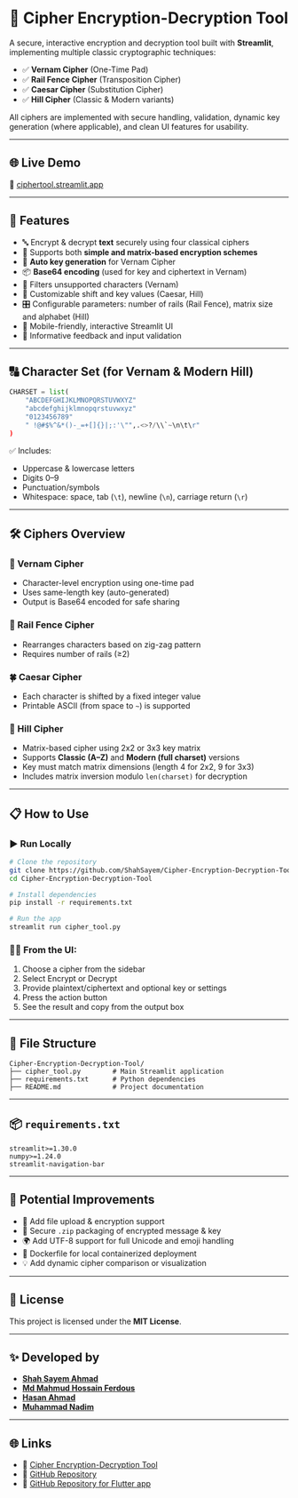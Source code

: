 # 🔐 Cipher Encryption-Decryption Tool

A secure, interactive encryption and decryption tool built with **Streamlit**, implementing multiple classic cryptographic techniques:

* ✅ **Vernam Cipher** (One-Time Pad)
* ✅ **Rail Fence Cipher** (Transposition Cipher)
* ✅ **Caesar Cipher** (Substitution Cipher)
* ✅ **Hill Cipher** (Classic & Modern variants)

All ciphers are implemented with secure handling, validation, dynamic key generation (where applicable), and clean UI features for usability.

---

## 🌐 Live Demo

🔗 [ciphertool.streamlit.app](https://ciphertool.streamlit.app/)

---

## 🚀 Features

* 🔤 Encrypt & decrypt **text** securely using four classical ciphers
* 🧠 Supports both **simple and matrix-based encryption schemes**
* 🔑 **Auto key generation** for Vernam Cipher
* 📦 **Base64 encoding** (used for key and ciphertext in Vernam)
* 🧼 Filters unsupported characters (Vernam)
* 🧮 Customizable shift and key values (Caesar, Hill)
* 🎛️ Configurable parameters: number of rails (Rail Fence), matrix size and alphabet (Hill)
* 📲 Mobile-friendly, interactive Streamlit UI
* 🧾 Informative feedback and input validation

---

## 🔠 Character Set (for Vernam & Modern Hill)

```python
CHARSET = list(
    "ABCDEFGHIJKLMNOPQRSTUVWXYZ"
    "abcdefghijklmnopqrstuvwxyz"
    "0123456789"
    " !@#$%^&*()-_=+[]{}|;:'\"",.<>?/\\`~\n\t\r"
)
```

✅ Includes:

* Uppercase & lowercase letters
* Digits 0–9
* Punctuation/symbols
* Whitespace: space, tab (`\t`), newline (`\n`), carriage return (`\r`)

---

## 🛠️ Ciphers Overview

### 🔐 Vernam Cipher

* Character-level encryption using one-time pad
* Uses same-length key (auto-generated)
* Output is Base64 encoded for safe sharing

### 🚉 Rail Fence Cipher

* Rearranges characters based on zig-zag pattern
* Requires number of rails (≥2)

### 🍀 Caesar Cipher

* Each character is shifted by a fixed integer value
* Printable ASCII (from space to `~`) is supported

### 🔺 Hill Cipher

* Matrix-based cipher using 2x2 or 3x3 key matrix
* Supports **Classic (A–Z)** and **Modern (full charset)** versions
* Key must match matrix dimensions (length 4 for 2x2, 9 for 3x3)
* Includes matrix inversion modulo `len(charset)` for decryption

---

## 📋 How to Use

### ▶️ Run Locally

```bash
# Clone the repository
git clone https://github.com/ShahSayem/Cipher-Encryption-Decryption-Tool.git
cd Cipher-Encryption-Decryption-Tool

# Install dependencies
pip install -r requirements.txt

# Run the app
streamlit run cipher_tool.py
```

### 🧑‍💻 From the UI:

1. Choose a cipher from the sidebar
2. Select Encrypt or Decrypt
3. Provide plaintext/ciphertext and optional key or settings
4. Press the action button
5. See the result and copy from the output box

---

## 📁 File Structure

```
Cipher-Encryption-Decryption-Tool/
├── cipher_tool.py        # Main Streamlit application
├── requirements.txt      # Python dependencies
├── README.md             # Project documentation
```

---

## 📦 `requirements.txt`

```
streamlit>=1.30.0
numpy>=1.24.0
streamlit-navigation-bar
```

---

## 📌 Potential Improvements

* 📂 Add file upload & encryption support
* 🔐 Secure `.zip` packaging of encrypted message & key
* 🌍 Add UTF-8 support for full Unicode and emoji handling
* 🚀 Dockerfile for local containerized deployment
* 💡 Add dynamic cipher comparison or visualization

---

## 📜 License

This project is licensed under the **MIT License**.

---

## ✨ Developed by

* **[Shah Sayem Ahmad](https://shahsayem.netlify.app/)**
* **[Md Mahmud Hossain Ferdous](https://www.linkedin.com/in/ferdousmh/)**
* **[Hasan Ahmad](https://www.linkedin.com/in/hasan-ahmad-502391204/)**
* **[Muhammad Nadim](https://www.linkedin.com/in/muhammad-nadim-183b2921a/)**

---

## 🌐 Links

* 🔗 [Cipher Encryption-Decryption Tool](https://ciphertool.streamlit.app/)
* 🔗 [GitHub Repository](https://github.com/ShahSayem/Cipher-Encryption-Decryption-Tool)
* 🔗 [GitHub Repository for Flutter app](https://github.com/MHFerdous/Crypto-Project)
